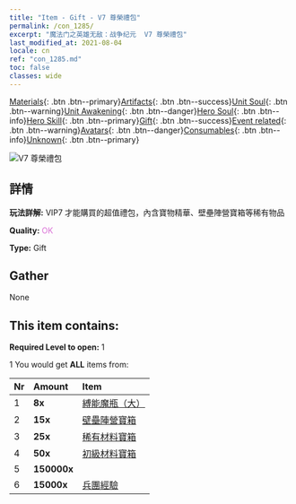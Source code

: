 ```yaml
---
title: "Item - Gift - V7 尊榮禮包"
permalink: /con_1285/
excerpt: "魔法门之英雄无敌：战争纪元  V7 尊榮禮包"
last_modified_at: 2021-08-04
locale: cn
ref: "con_1285.md"
toc: false
classes: wide
---
```

 [Materials](/ItemsCN/){: .btn .btn--primary}[Artifacts](/ItemsCN/Artifacts/){: .btn .btn--success}[Unit Soul](/ItemsCN/UnitSoul/){: .btn .btn--warning}[Unit Awakening](/ItemsCN/UnitAwakening/){: .btn .btn--danger}[Hero Soul](/ItemsCN/HeroSoul/){: .btn .btn--info}[Hero Skill](/ItemsCN/HeroSkill/){: .btn .btn--primary}[Gift](/ItemsCN/Gift/){: .btn .btn--success}[Event related](/ItemsCN/Events/){: .btn .btn--warning}[Avatars](/ItemsCN/Avatars/){: .btn .btn--danger}[Consumables](/ItemsCN/Consumables/){: .btn .btn--info}[Unknown](/ItemsCN/Unknown/){: .btn .btn--primary}

 ![V7 尊榮禮包](/images/t/i_905007.png)

## 詳情
 **玩法詳解:** VIP7 才能購買的超值禮包，內含寶物精華、壁壘陣營寶箱等稀有物品

 **Quality:** <span style="color: #DA70D6">OK</span>

 **Type:** Gift

## Gather

  None

## This item contains:

 **Required Level to open:** 1

 1 You would get **ALL** items  from:

  | Nr | Amount |     Item    |
  |:---|:-------|:------------|
  | 1 |  **8x** | [縛能魔瓶（大）](/cn/Items/con_726/) |  | 
  | 2 |  **15x** | [壁壘陣營寶箱](/cn/Items/con_1270/) |  | 
  | 3 |  **25x** | [稀有材料寶箱](/cn/Items/con_757/) |  | 
  | 4 |  **50x** | [初級材料寶箱](/cn/Items/con_756/) |  | 
  | 5 |  **150000x** | <i class="fas fa-coins"/> |  | 
  | 6 |  **15000x** | [兵團經驗](/cn/Items/con_902/) |  | 
